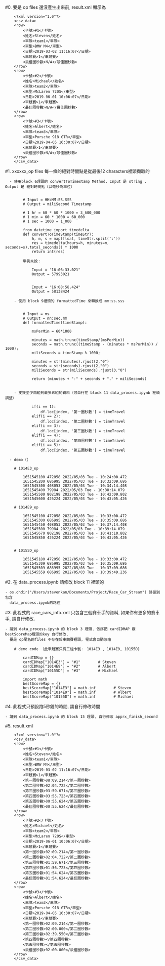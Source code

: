 

#0. 要是 op files 還沒產生出來前, result.xml 顯示為

        <?xml version="1.0"?>
        <csv_data>
        <row>
            <卡號>#1</卡號>
            <姓名>Steven</姓名>
            <車隊>team1</車隊>
            <車型>BMW M4</車型>
            <日期>2019-03-02 11:16:07</日期>
            <車競賽>1</車競賽>
            <最佳圈秒數>N/A</最佳圈秒數>
        </row>
        <row>
            <卡號>#2</卡號>
            <姓名>Michael</姓名>
            <車隊>team2</車隊>
            <車型>McLaren 720S</車型>
            <日期>2019-06-01 10:06:07</日期>
            <車競賽>1</車競賽>
            <最佳圈秒數>N/A</最佳圈秒數>
        </row>
        <row>
            <卡號>#3</卡號>
            <姓名>Albert</姓名>
            <車隊>team3</車隊>
            <車型>Porsche 918 GTR</車型>
            <日期>2019-04-05 16:30:07</日期>
            <車競賽>1</車競賽>
            <最佳圈秒數>N/A</最佳圈秒數>
        </row>
        </csv_data>


#1. xxxxxx_op files 每一條的絕對時間點是從最後12 characters裡頭擷取的


      - 使用block 6理頭的 convertToTimestamp Method. Input 是 string . Output 是 絕對時間點（以毫秒為單位）


            # Input = HH:MM:SS.SSS
            # Output = miliSecond Timestamp

            # 1 hr = 60 * 60 * 1000 = 3_600_000 
            # 1 min = 60 * 1000 = 60_000  
            # 1 sec = 1000 = 1_000  

            from datetime import timedelta
            def convertToTimeStamp(timeStr):
                h, m, s = map(float, timeStr.split(':'))
                res = timedelta(hours=h, minutes=m, seconds=s).total_seconds() * 1000
                return int(res)

            舉例來說：

                Input = "16:06:33.021"         
                Output = 57993021


                Input = "16:08:58.424"
                Output = 58138424

        - 使用 block 9裡頭的 formattedTime 來轉換成 mm:ss.sss


            # Input = ms
            # Output = nn:sec.mm
            def formattedTime(timeStamp):
                
                msPerMin = 60*1000

                minutes = math.trunc(timeStamp/(msPerMin))
                seconds = math.trunc((timeStamp - (minutes * msPerMin)) / 1000); 
                miliSeconds = timeStamp % 1000; 

                minutes = str(minutes).rjust(2,"0")
                seconds = str(seconds).rjust(2,"0")
                miliSeconds = str(miliSeconds).rjust(3,"0")
                        
                return (minutes + ":" + seconds + "." + miliSeconds)


        - 支援至少兩組到最多五組的資料（可自行在 block 11 data_process.ipynb 裡頭調整）

                if(i == 1):
                    df.loc[index, '第一圈秒數'] = timeTravel
                elif(i == 2):
                    df.loc[index, '第二圈秒數'] = timeTravel
                elif(i == 3):
                    df.loc[index, '第三圈秒數'] = timeTravel
                elif(i == 4):
                    df.loc[index, '第四圈秒數'] = timeTravel
                elif(i == 5):
                    df.loc[index, '第五圈秒數'] = timeTravel

      - demo（)

        # 1014E3_op

            1651545100 472058 2022/05/03 Tue - 10:24:00.472
            1651545200 686995 2022/05/03 Tue - 10:32:09.686
            1651545300 408053 2022/05/03 Tue - 10:34:14.408
            1651545400 79984 2022/05/03 Tue - 10:38:14.079
            1651545500 802198 2022/05/03 Tue - 10:42:09.802
            1651545600 426224 2022/05/03 Tue - 10:43:05.426

        # 1014E9_op

            1651545100 472058 2022/05/03 Tue - 10:33:00.472
            1651545300 686995 2022/05/03 Tue - 10:35:09.686
            1651545450 408053 2022/05/03 Tue - 10:37:14.408
            1651545500 79984 2022/05/03 Tue - 10:39:14.079
            1651545670 802198 2022/05/03 Tue - 10:41:10.802
            1651545850 426224 2022/05/03 Tue - 10:43:05.426


        # 10155D_op

            1651545180 472058 2022/05/03 Tue - 10:33:00.472
            1651545309 686995 2022/05/03 Tue - 10:35:09.686
            1651545509 686995 2022/05/03 Tue - 10:37:09.686
            1651545559 686995 2022/05/03 Tue - 10:39:49.236


#2. 在 data_process.ipynb 請修改 block 11 裡頭的

    - os.chdir("/Users/stevenkan/Documents/Project/Race_Car_Stream") 路徑到包含   
      data_process.ipynb的路徑



#3. 此程式的 race_cars_info.xml 只包含三個賽車手的資料, 如果你有更多的賽車手, 請自行修改.

    - 請到 data_process.ipynb 的 block 3 理頭, 依序把 cardIDMAP 跟 bestScoreMap理頭的key 自行修改. 
      要是 op尾名的files 不存在於車競賽裡頭, 程式會自動忽略

        # demo code （此車競賽只有三組卡號： 1014E3 , 1014E9, 10155D)

            cardIDMap = {}
            cardIDMap["1014E3"] = "#1"        # Steven
            cardIDMap["1014E9"] = "#2"        # Albert
            cardIDMap["10155D"] = "#3"        # Michael 

            import math
            bestScoreMap = {}
            bestScoreMap["1014E3"] = math.inf        # Steven
            bestScoreMap["1014E9"] = math.inf        # Albert
            bestScoreMap["10155D"] = math.inf        # Michael  


#4. 此程式只預設跑5秒鐘的時間, 請自行修改時間

    - 請到 data_process.ipynb 的 block 15 理頭, 自行修改 apprx_finish_second

    

#5. result.xml 


        <?xml version="1.0"?>
        <csv_data>
        <row>
            <卡號>#1</卡號>
            <姓名>Steven</姓名>
            <車隊>team1</車隊>
            <車型>BMW M4</車型>
            <日期>2019-03-02 11:16:07</日期>
            <車競賽>1</車競賽>
            <第一圈秒數>08:09.214</第一圈秒數>
            <第二圈秒數>02:04.722</第二圈秒數>
            <第三圈秒數>03:59.671</第三圈秒數>
            <第四圈秒數>03:55.723</第四圈秒數>
            <第五圈秒數>00:55.624</第五圈秒數>
            <最佳圈秒數>00:55.624</最佳圈秒數>
        </row>
        <row>
            <卡號>#2</卡號>
            <姓名>Michael</姓名>
            <車隊>team2</車隊>
            <車型>McLaren 720S</車型>
            <日期>2019-06-01 10:06:07</日期>
            <車競賽>1</車競賽>
            <第一圈秒數>02:09.214</第一圈秒數>
            <第二圈秒數>02:04.722</第二圈秒數>
            <第三圈秒數>01:59.671</第三圈秒數>
            <第四圈秒數>01:56.723</第四圈秒數>
            <第五圈秒數>01:54.624</第五圈秒數>
            <最佳圈秒數>01:54.624</最佳圈秒數>
        </row>
        <row>
            <卡號>#3</卡號>
            <姓名>Albert</姓名>
            <車隊>team3</車隊>
            <車型>Porsche 918 GTR</車型>
            <日期>2019-04-05 16:30:07</日期>
            <車競賽>1</車競賽>
            <第一圈秒數>02:09.214</第一圈秒數>
            <第二圈秒數>02:00.000</第二圈秒數>
            <第三圈秒數>02:39.550</第三圈秒數>
            <第四圈秒數></第四圈秒數>
            <第五圈秒數></第五圈秒數>
            <最佳圈秒數>02:00.000</最佳圈秒數>
        </row>
        </csv_data>